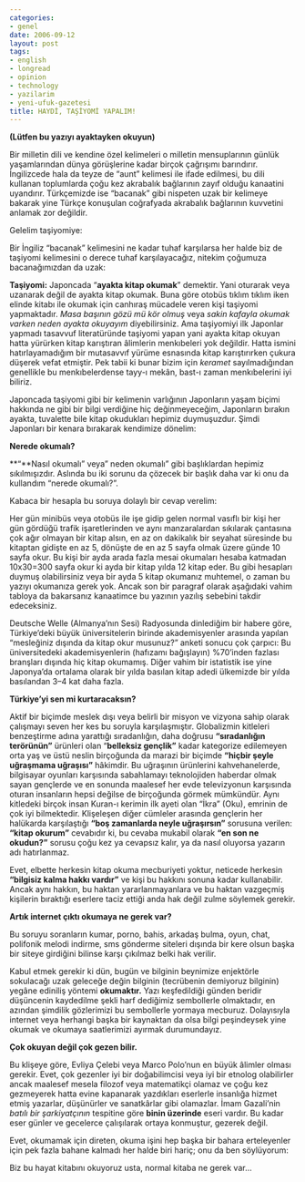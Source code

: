 ```yaml
---
categories:
- genel
date: 2006-09-12
layout: post
tags:
- english
- longread
- opinion
- technology
- yazilarim
- yeni-ufuk-gazetesi
title: HAYDİ, TAŞİYOMİ YAPALIM!
---
```


**(Lütfen bu yazıyı ayaktayken okuyun)**

Bir milletin dili ve kendine özel kelimeleri o milletin mensuplarının günlük yaşamlarından dünya görüşlerine kadar birçok çağrışımı barındırır. İngilizcede hala da teyze de “aunt” kelimesi ile ifade edilmesi, bu dili kullanan toplumlarda çoğu kez akrabalık bağlarının zayıf olduğu kanaatini uyandırır. Türkçemizde ise “bacanak” gibi nispeten uzak bir kelimeye bakarak yine Türkçe konuşulan coğrafyada akrabalık bağlarının kuvvetini anlamak zor değildir.

Gelelim taşiyomiye:

Bir İngiliz “bacanak” kelimesini ne kadar tuhaf karşılarsa her halde biz de taşiyomi kelimesini o derece tuhaf karşılayacağız, nitekim çoğumuza bacanağımızdan da uzak:

**Taşiyomi:** Japoncada “**ayakta kitap okumak**” demektir. Yani oturarak veya uzanarak değil de ayakta kitap okumak. Buna göre otobüs tıklım tıklım iken elinde kitabı ile okumak için canhıraş mücadele veren kişi taşiyomi yapmaktadır. _Masa başının gözü mü kör olmuş_ veya _sakin kafayla okumak varken neden ayakta okuyayım_ diyebilirsiniz. Ama taşiyomiyi ilk Japonlar yapmadı tasavvuf literatüründe taşiyomi yapan yani ayakta kitap okuyan hatta yürürken kitap karıştıran âlimlerin menkıbeleri yok değildir. Hatta ismini hatırlayamadığım bir mutasavvıf yürüme esnasında kitap karıştırırken çukura düşerek vefat etmiştir. Pek tabii ki bunar bizim için _keramet_ sayılmadığından genellikle bu menkıbelerdense tayy-ı mekân, bast-ı zaman menkıbelerini iyi biliriz.

Japoncada taşiyomi gibi bir kelimenin varlığının Japonların yaşam biçimi hakkında ne gibi bir bilgi verdiğine hiç değinmeyeceğim, Japonların bırakın ayakta, tuvalette bile kitap okudukları hepimiz duymuşuzdur. Şimdi Japonları bir kenara bırakarak kendimize dönelim:

**Nerede okumalı?**

**“**Nasıl okumalı” veya” neden okumalı” gibi başlıklardan hepimiz sıkılmışızdır. Aslında bu iki sorunu da çözecek bir başlık daha var ki onu da kullandım “nerede okumalı?”.

Kabaca bir hesapla bu soruya dolaylı bir cevap verelim:

Her gün minibüs veya otobüs ile işe gidip gelen normal vasıflı bir kişi her gün gördüğü trafik işaretlerinden ve aynı manzaralardan sıkılarak çantasına çok ağır olmayan bir kitap alsın, en az on dakikalık bir seyahat süresinde bu kitaptan gidişte en az 5, dönüşte de en az 5 sayfa olmak üzere günde 10 sayfa okur. Bu kişi bir ayda arada fazla mesai okumaları hesaba katmadan 10x30=300 sayfa okur ki ayda bir kitap yılda 12 kitap eder. Bu gibi hesapları duymuş olabilirsiniz veya bir ayda 5 kitap okumanız muhtemel, o zaman bu yazıyı okumanıza gerek yok. Ancak son bir paragraf olarak aşağıdaki vahim tabloya da bakarsanız kanaatimce bu yazının yazılış sebebini takdir edeceksiniz.

Deutsche Welle (Almanya’nın Sesi) Radyosunda dinlediğim bir habere göre, Türkiye’deki büyük üniversitelerin birinde akademisyenler arasında yapılan “mesleğiniz dışında da kitap okur musunuz?” anketi sonucu çok çarpıcı: Bu üniversitedeki akademisyenlerin (hafızamı bağışlayın) %70’inden fazlası branşları dışında hiç kitap okumamış. Diğer vahim bir istatistik ise yine Japonya’da ortalama olarak bir yılda basılan kitap adedi ülkemizde bir yılda basılandan 3–4 kat daha fazla.

**Türkiye’yi sen mi kurtaracaksın?**

Aktif bir biçimde meslek dışı veya belirli bir misyon ve vizyona sahip olarak çalışmayı seven her kes bu soruyla karşılaşmıştır. Globalizmin kitleleri benzeştirme adına yarattığı sıradanlığın, daha doğrusu **“sıradanlığın terörünün”** ürünleri olan “**belleksiz gençlik”** kadar kategorize edilemeyen orta yaş ve üstü neslin birçoğunda da marazi bir biçimde **“hiçbir şeyle uğraşmama uğraşısı”** hâkimdir. Bu uğraşının ürünlerini kahvehanelerde, bilgisayar oyunları karşısında sabahlamayı teknolojiden haberdar olmak sayan gençlerde ve en sonunda maalesef her evde televizyonun karşısında oturan insanların hepsi değilse de birçoğunda görmek mümkündür. Aynı kitledeki birçok insan Kuran-ı kerimin ilk ayeti olan “İkra” (Oku), emrinin de çok iyi bilmektedir. Klişeleşen diğer cümleler arasında gençlerin her halükarda karşılaştığı **“boş zamanlarda neyle uğraşırsın”** sorusuna verilen: **“kitap okurum”** cevabıdır ki, bu cevaba mukabil olarak **“en son ne okudun?”** sorusu çoğu kez ya cevapsız kalır, ya da nasıl oluyorsa yazarın adı hatırlanmaz.

Evet, elbette herkesin kitap okuma mecburiyeti yoktur, neticede herkesin **“bilgisiz kalma hakkı vardır”** ve kişi bu hakkını sonuna kadar kullanabilir. Ancak aynı hakkın, bu haktan yararlanmayanlara ve bu haktan vazgeçmiş kişilerin bıraktığı eserlere taciz ettiği anda hak değil zulme söylemek gerekir.

**Artık internet çıktı okumaya ne gerek var?**

Bu soruyu soranların kumar, porno, bahis, arkadaş bulma, oyun, chat, polifonik melodi indirme, sms gönderme siteleri dışında bir kere olsun başka bir siteye girdiğini bilinse karşı çıkılmaz belki hak verilir.

Kabul etmek gerekir ki dün, bugün ve bilginin beynimize enjektörle sokulacağı uzak geleceğe değin bilginin (tecrübenin demiyoruz bilginin) yegâne ediniliş yöntemi **okumaktır.** Yazı keşfedildiği günden beridir düşüncenin kaydedilme şekli harf dediğimiz sembollerle olmaktadır, en azından şimdilik gözlerimizi bu sembollerle yormaya mecburuz. Dolayısıyla internet veya herhangi başka bir kaynaktan da olsa bilgi peşindeysek yine okumak ve okumaya saatlerimizi ayırmak durumundayız.

**Çok okuyan değil çok gezen bilir.**

Bu klişeye göre, Evliya Çelebi veya Marco Polo’nun en büyük âlimler olması gerekir. Evet, çok gezenler iyi bir doğabilimcisi veya iyi bir etnolog olabilirler ancak maalesef mesela filozof veya matematikçi olamaz ve çoğu kez gezmeyerek hatta evine kapanarak yazdıkları eserlerle insanlığa hizmet etmiş yazarlar, düşünürler ve sanatkârlar gibi olamazlar. İmam Gazali’nin _batılı bir şarkiyatçının_ tespitine göre **binin üzerinde** eseri vardır. Bu kadar eser günler ve gecelerce çalışılarak ortaya konmuştur, gezerek değil.

Evet, okumamak için direten, okuma işini hep başka bir bahara erteleyenler için pek fazla bahane kalmadı her halde biri hariç; onu da ben söylüyorum:

Biz bu hayat kitabını okuyoruz usta, normal kitaba ne gerek var…
